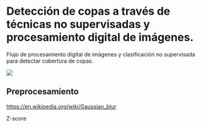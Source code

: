 # Detección de copas a través de técnicas no supervisadas y procesamiento digital de imágenes.

Flujo de procesamiento digital de imágenes y clasificación no supervisada para detectar cobertura de copas.

![](/datos/INTA/gee-curso-bc/2-ImageProcessing/images/flow-tree-crown-map.png) 


## Preprocesamiento

https://en.wikipedia.org/wiki/Gaussian_blur

Z-score
